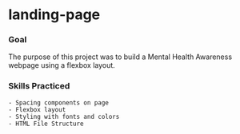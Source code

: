 # landing-page

### Goal

The purpose of this project was to build a Mental Health Awareness webpage using a flexbox layout.

### Skills Practiced

    - Spacing components on page
    - Flexbox layout
    - Styling with fonts and colors
    - HTML File Structure